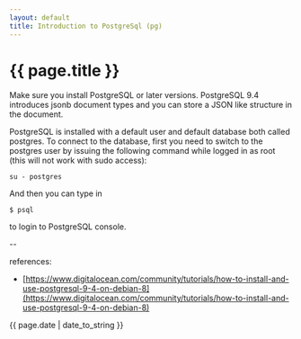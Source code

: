 ```yaml
---
layout: default
title: Introduction to PostgreSql (pg)
---
```

# {{ page.title }}

Make sure you install PostgreSQL or later versions. PostgreSQL 9.4 introduces jsonb document types and you can store a JSON like structure in the document.  

PostgreSQL is installed with a default user and default database both called postgres. To connect to the database, first you need to switch to the postgres user by issuing the following command while logged in as root (this will not work with sudo access):

```
su - postgres
```

And then you can type in 

```
$ psql
```

to login to PostgreSQL console.



--

references:

* [https://www.digitalocean.com/community/tutorials/how-to-install-and-use-postgresql-9-4-on-debian-8](https://www.digitalocean.com/community/tutorials/how-to-install-and-use-postgresql-9-4-on-debian-8)

{{ page.date | date_to_string }}
